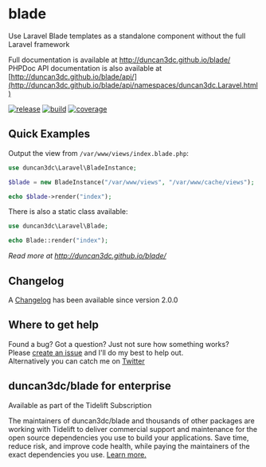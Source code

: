 blade
=====

Use Laravel Blade templates as a standalone component without the full Laravel framework

Full documentation is available at http://duncan3dc.github.io/blade/  
PHPDoc API documentation is also available at [http://duncan3dc.github.io/blade/api/](http://duncan3dc.github.io/blade/api/namespaces/duncan3dc.Laravel.html)  

[![release](https://poser.pugx.org/duncan3dc/blade/version.svg)](https://packagist.org/packages/duncan3dc/blade)
[![build](https://github.com/duncan3dc/blade/workflows/.github/workflows/buildcheck.yml/badge.svg?branch=main)](https://github.com/duncan3dc/blade/actions?query=branch%3Amain+workflow%3A.github%2Fworkflows%2Fbuildcheck.yml)
[![coverage](https://codecov.io/gh/duncan3dc/blade/graph/badge.svg)](https://codecov.io/gh/duncan3dc/blade)


Quick Examples
--------------

Output the view from `/var/www/views/index.blade.php`:
```php
use duncan3dc\Laravel\BladeInstance;

$blade = new BladeInstance("/var/www/views", "/var/www/cache/views");

echo $blade->render("index");
```

There is also a static class available:
```php
use duncan3dc\Laravel\Blade;

echo Blade::render("index");
```


_Read more at http://duncan3dc.github.io/blade/_  


Changelog
---------
A [Changelog](CHANGELOG.md) has been available since version 2.0.0


Where to get help
-----------------
Found a bug? Got a question? Just not sure how something works?  
Please [create an issue](//github.com/duncan3dc/blade/issues) and I'll do my best to help out.  
Alternatively you can catch me on [Twitter](https://twitter.com/duncan3dc)


## duncan3dc/blade for enterprise

Available as part of the Tidelift Subscription

The maintainers of duncan3dc/blade and thousands of other packages are working with Tidelift to deliver commercial support and maintenance for the open source dependencies you use to build your applications. Save time, reduce risk, and improve code health, while paying the maintainers of the exact dependencies you use. [Learn more.](https://tidelift.com/subscription/pkg/packagist-duncan3dc-blade?utm_source=packagist-duncan3dc-blade&utm_medium=referral&utm_campaign=readme)
